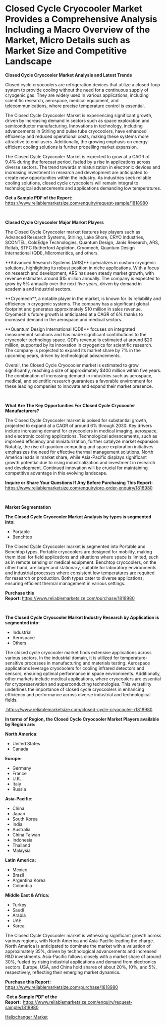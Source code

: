 <p><h1>Closed Cycle Cryocooler Market Provides a Comprehensive Analysis Including a Macro Overview of the Market, Micro Details such as Market Size and Competitive Landscape</h1></p><p><strong>Closed Cycle Cryocooler Market Analysis and Latest Trends</strong></p>
<p><p>Closed cycle cryocoolers are refrigeration devices that utilize a closed-loop system to provide cooling without the need for a continuous supply of cryogenic gas. They are widely used in various applications, including scientific research, aerospace, medical equipment, and telecommunications, where precise temperature control is essential.</p><p>The Closed Cycle Cryocooler Market is experiencing significant growth, driven by increasing demand in sectors such as space exploration and semiconductor manufacturing. Innovations in technology, including advancements in Stirling and pulse tube cryocoolers, have enhanced efficiency and reduced operational costs, making these systems more attractive to end-users. Additionally, the growing emphasis on energy-efficient cooling solutions is further propelling market expansion.</p><p>The Closed Cycle Cryocooler Market is expected to grow at a CAGR of 9.4% during the forecast period, fueled by a rise in applications across diverse sectors. The trend towards miniaturization in electronic devices and increasing investment in research and development are anticipated to create new opportunities within the industry. As industries seek reliable cooling solutions, closed cycle cryocoolers will remain integral to technological advancements and applications demanding low temperatures.</p></p>
<p><strong>Get a Sample PDF of the Report:&nbsp;</strong> <a href="https://www.reliablemarketsize.com/enquiry/request-sample/1818980?utm_campaign=2293&utm_medium=2&utm_source=Github&utm_content=ia&utm_term=18022025&utm_id=closed-cycle-cryocooler">https://www.reliablemarketsize.com/enquiry/request-sample/1818980</a></p>
<p>&nbsp;</p>
<p><strong>Closed Cycle Cryocooler Major Market Players</strong></p>
<p><p>The Closed Cycle Cryocooler market features key players such as Advanced Research Systems, Stirling, Lake Shore, CRYO Industries, SCONTEL, ColdEdge Technologies, Quantum Design, Janis Research, ARS, Rotlab, STFC Rutherford Appleton, Cryomech, Quantum Design International (QDI), Micromeritics, and others.</p><p>**Advanced Research Systems (ARS)** specializes in custom cryogenic solutions, highlighting its robust position in niche applications. With a focus on research and development, ARS has seen steady market growth, with revenue estimates around $15 million annually. The company is expected to grow by 5% annually over the next five years, driven by demand in academia and industrial sectors.</p><p>**Cryomech**, a notable player in the market, is known for its reliability and efficiency in cryogenic systems. The company has a significant global footprint and generates approximately $10 million in sales revenue. Cryomech's future growth is anticipated at a CAGR of 6% thanks to increased demand in the aerospace and medical sectors.</p><p>**Quantum Design International (QDI)** focuses on integrated measurement solutions and has made significant contributions to the cryocooler technology space. QDI's revenue is estimated at around $20 million, supported by its innovation in cryogenics for scientific research. The company is projected to expand its market share by 7% in the upcoming years, driven by technological advancements.</p><p>Overall, the Closed Cycle Cryocooler market is estimated to grow significantly, reaching a size of approximately $400 million within five years. The combination of increasing demand in industries such as aerospace, medical, and scientific research guarantees a favorable environment for these leading companies to innovate and expand their market presence.</p></p>
<p>&nbsp;</p>
<p><strong>What Are The Key Opportunities For Closed Cycle Cryocooler Manufacturers?</strong></p>
<p><p>The Closed Cycle Cryocooler market is poised for substantial growth, projected to expand at a CAGR of around 6% through 2030. Key drivers include increasing demand for cryocoolers in medical imaging, aerospace, and electronic cooling applications. Technological advancements, such as improved efficiency and miniaturization, further catalyze market expansion. Notably, the rise of quantum computing and space exploration initiatives emphasizes the need for effective thermal management solutions. North America leads in market share, while Asia-Pacific displays significant growth potential due to rising industrialization and investment in research and development. Continued innovation will be crucial for maintaining competitive advantage in this evolving landscape.</p></p>
<p><strong>Inquire or Share Your Questions If Any Before Purchasing This Report:</strong> <a href="https://www.reliablemarketsize.com/enquiry/pre-order-enquiry/1818980?utm_campaign=2293&utm_medium=2&utm_source=Github&utm_content=ia&utm_term=18022025&utm_id=closed-cycle-cryocooler">https://www.reliablemarketsize.com/enquiry/pre-order-enquiry/1818980</a></p>
<p>&nbsp;</p>
<p><strong>Market Segmentation</strong></p>
<p><strong>The Closed Cycle Cryocooler Market Analysis by types is segmented into:</strong></p>
<p><ul><li>Portable</li><li>Benchtop</li></ul></p>
<p><p>The Closed Cycle Cryocooler market is segmented into Portable and Benchtop types. Portable cryocoolers are designed for mobility, making them ideal for field applications and situations where space is limited, such as in remote sensing or medical equipment. Benchtop cryocoolers, on the other hand, are larger and stationary, suitable for laboratory environments and industrial processes where consistent low temperatures are required for research or production. Both types cater to diverse applications, ensuring efficient thermal management in various settings.</p></p>
<p><strong>Purchase this Report:&nbsp;</strong><a href="https://www.reliablemarketsize.com/purchase/1818980?utm_campaign=2293&utm_medium=2&utm_source=Github&utm_content=ia&utm_term=18022025&utm_id=closed-cycle-cryocooler">https://www.reliablemarketsize.com/purchase/1818980</a></p>
<p>&nbsp;</p>
<p><strong>The Closed Cycle Cryocooler Market Industry Research by Application is segmented into:</strong></p>
<p><ul><li>Industrial</li><li>Aerospace</li><li>Others</li></ul></p>
<p><p>The closed cycle cryocooler market finds extensive applications across various sectors. In the industrial domain, it is utilized for temperature-sensitive processes in manufacturing and materials testing. Aerospace applications leverage cryocoolers for cooling infrared detectors and sensors, ensuring optimal performance in space environments. Additionally, other markets include medical applications, where cryocoolers are essential for cryopreservation and superconducting technologies. This versatility underlines the importance of closed cycle cryocoolers in enhancing efficiency and performance across diverse industrial and technological fields.</p></p>
<p><a href="https://www.reliablemarketsize.com/closed-cycle-cryocooler-r1818980?utm_campaign=2293&utm_medium=2&utm_source=Github&utm_content=ia&utm_term=18022025&utm_id=closed-cycle-cryocooler">&nbsp;https://www.reliablemarketsize.com/closed-cycle-cryocooler-r1818980</a></p>
<p><strong>In terms of Region, the Closed Cycle Cryocooler Market Players available by Region are:</strong></p>
<p>
    <p> <strong> North America: </strong>
        <ul>
            <li>United States</li>
            <li>Canada</li>
        </ul>
        </p> 
    <p> <strong> Europe: </strong>
        <ul>
            <li>Germany</li>
            <li>France</li>
            <li>U.K.</li>
            <li>Italy</li>
            <li>Russia</li>
        </ul>
        </p> 
    <p> <strong> Asia-Pacific: </strong>
        <ul>
            <li>China</li>
            <li>Japan</li>
            <li>South Korea</li>
            <li>India</li>
            <li>Australia</li>
            <li>China Taiwan</li>
            <li>Indonesia</li>
            <li>Thailand</li>
            <li>Malaysia</li>
        </ul>
        </p> 
    <p> <strong> Latin America: </strong>
        <ul>
            <li>Mexico</li>
            <li>Brazil</li>
            <li>Argentina Korea</li>
            <li>Colombia</li>
        </ul>
        </p> 
    <p> <strong> Middle East & Africa: </strong>
        <ul>
            <li>Turkey</li>
            <li>Saudi</li>
            <li>Arabia</li>
            <li>UAE</li>
            <li>Korea</li>
        </ul>
    </p>
    </p>
<p><p>The Closed Cycle Cryocooler market is witnessing significant growth across various regions, with North America and Asia-Pacific leading the charge. North America is anticipated to dominate the market with a valuation of approximately 35%, driven by technological advancements and increased R&D investments. Asia-Pacific follows closely with a market share of around 30%, fueled by rising industrial applications and demand from electronics sectors. Europe, USA, and China hold shares of about 20%, 10%, and 5%, respectively, reflecting their emerging market dynamics.</p></p>
<p><strong>Purchase this Report: </strong><a href="https://www.reliablemarketsize.com/purchase/1818980?utm_campaign=2293&utm_medium=2&utm_source=Github&utm_content=ia&utm_term=18022025&utm_id=closed-cycle-cryocooler">https://www.reliablemarketsize.com/purchase/1818980</a></p>
<p>&nbsp;<strong>Get a Sample PDF of the Report:&nbsp;&nbsp;</strong><a href="https://www.reliablemarketsize.com/enquiry/request-sample/1818980?utm_campaign=2293&utm_medium=2&utm_source=Github&utm_content=ia&utm_term=18022025&utm_id=closed-cycle-cryocooler">https://www.reliablemarketsize.com/enquiry/request-sample/1818980</a></p>
<p><strong></strong></p>
<p><p><a href="https://github.com/bensemilia864/Market-Research-Report-List-1/blob/main/helixchanger-market.md?utm_campaign=2293&utm_medium=2&utm_source=Github&utm_content=ia&utm_term=18022025&utm_id=closed-cycle-cryocooler">Helixchanger Market</a></p></p>